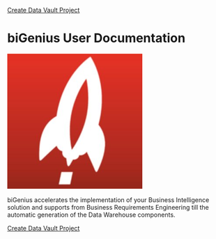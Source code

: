 [Create Data Vault Project](createDVProject.md)

# biGenius User Documentation

![GitHub Logo](/images/logo.jpg)

biGenius accelerates the implementation of your Business Intelligence solution and supports from Business Requirements Engineering till the automatic generation of the Data Warehouse components. 

[Create Data Vault Project](createDVProject.md)
